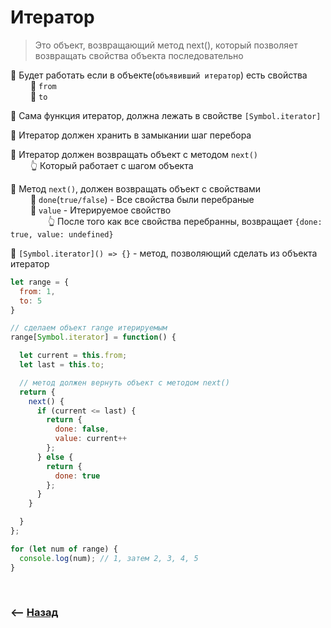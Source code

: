 # Итератор
> Это объект, возвращающий метод next(), который позволяет возвращать свойства объекта последовательно

🔹 Будет работать если в объекте(`объявивший итератор`) есть свойства   
&emsp;&emsp; 🎯 `from`       
&emsp;&emsp; 🎯 `to`

🔹 Сама функция итератор, должна лежать в свойстве `[Symbol.iterator]`

🔹 Итератор должен хранить в замыкании шаг перебора
             
🔹 Итератор должен возвращать объект с методом `next()`    
&emsp;&emsp; 👆 Который работает с шагом объекта

🔹 Метод `next()`, должен возвращать объект с свойствами  
&emsp;&emsp; 🎯 `done`(`true/false`) - Все свойства были перебраные   
&emsp;&emsp; 🎯 `value` - Итерируемое свойство           
&emsp;&emsp;&emsp;&emsp; 👆 После того как все свойства перебранны, возвращает `{done: true, value: undefined}`

🔹 `[Symbol.iterator]() => {}` - метод, позволяющий сделать из объекта итератор                  

```javascript
let range = {
  from: 1,
  to: 5
}

// сделаем объект range итерируемым
range[Symbol.iterator] = function() {

  let current = this.from;
  let last = this.to;

  // метод должен вернуть объект с методом next()
  return {
    next() {
      if (current <= last) {
        return {
          done: false,
          value: current++
        };
      } else {
        return {
          done: true
        };
      }
    }

  }
};

for (let num of range) {
  console.log(num); // 1, затем 2, 3, 4, 5
}
```

<br>

### ⟵ **<a href="../../readme.md">Назад</a>**    

